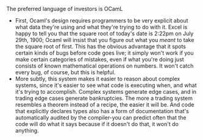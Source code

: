 
The preferred language of investors is OCamL

- First, Ocaml's design requires programmers to be very explicit about what data they're using and what they're trying to do with it. Excel is happy to tell you that the square root of today's date is 2:22pm on July 29th, 1900; Ocaml will insist that you figure out what you _meant_ to take the square root of first. This has the obvious advantage that it spots certain kinds of bugs before code goes live; it simply won't work if you make certain categories of mistakes, even if what you're doing just consists of known mathematical operations on numbers. It won't catch every bug, of course, but this is helpful.
- More subtly, this system makes it easier to reason about complex systems, since it's easier to see what code is executing when, and what it's trying to accomplish. Complex systems generate edge cases, and in trading edge cases generate bankruptcies. The more a trading system resembles a theorem instead of a recipe, the easier it will be. And code that explicitly declares types also has a form of documentation that's automatically audited by the compiler-you can predict often that the code will do what it says because if it doesn't do that, it won't do anything.
